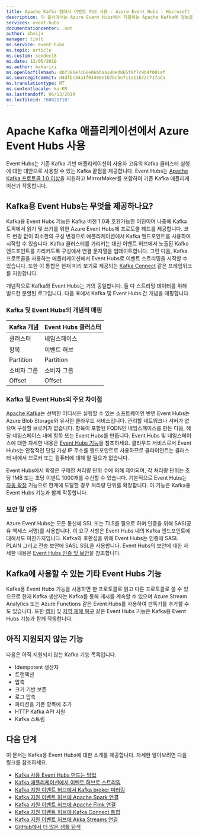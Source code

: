 ```yaml
---
title: Apache Kafka 앱에서 이벤트 허브 사용 - Azure Event Hubs | Microsoft Docs
description: 이 문서에서는 Azure Event Hubs에서 지원하는 Apache Kafka에 정보를 제공합니다.
services: event-hubs
documentationcenter: .net
author: shvija
manager: timlt
ms.service: event-hubs
ms.topic: article
ms.custom: seodec18
ms.date: 12/06/2018
ms.author: bahariri
ms.openlocfilehash: 8bf381e7c66e06bbaa140ed865f0f7c9b4f001af
ms.sourcegitcommit: d4dfbc34a1f03488e1b7bc5e711a11b72c717ada
ms.translationtype: MT
ms.contentlocale: ko-KR
ms.lasthandoff: 06/13/2019
ms.locfileid: "60821710"
---
```

# <a name="use-azure-event-hubs-from-apache-kafka-applications"></a>Apache Kafka 애플리케이션에서 Azure Event Hubs 사용
Event Hubs는 기존 Kafka 기반 애플리케이션이 사용자 고유의 Kafka 클러스터 실행에 대한 대안으로 사용할 수 있는 Kafka 끝점을 제공합니다. Event Hubs는 [Apache Kafka 프로토콜 1.0 이상](https://kafka.apache.org/documentation/)을 지원하고 MirrorMaker를 포함하여 기존 Kafka 애플리케이션과 작동합니다.  

## <a name="what-does-event-hubs-for-kafka-provide"></a>Kafka용 Event Hubs는 무엇을 제공하나요?

Kafka용 Event Hubs 기능은 Kafka 버전 1.0과 호환가능한 이진이며 나중에 Kafka 토픽에서 읽기 및 쓰기를 위한 Azure Event Hubs에 프로토콜 헤드를 제공합니다. 코드 변경 없이 최소한의 구성 변경으로 애플리케이션에서 Kafka 엔드포인트를 사용하여 시작할 수 있습니다. Kafka 클러스터를 가리키는 대신 이벤트 허브에서 노출된 Kafka 엔드포인트를 가리키도록 구성에서 연결 문자열을 업데이트합니다. 그런 다음, Kafka 프로토콜을 사용하는 애플리케이션에서 Event Hubs로 이벤트 스트리밍을 시작할 수 있습니다. 또한 이 통합은 현재 미리 보기로 제공되는 [Kafka Connect](https://github.com/Azure/azure-event-hubs-for-kafka/tree/master/tutorials/connect) 같은 프레임워크를 지원합니다. 

개념적으로 Kafka와 Event Hubs는 거의 동일합니다. 둘 다 스트리밍 데이터를 위해 빌드한 분할된 로그입니다. 다음 표에서 Kafka 및 Event Hubs 간 개념을 매핑합니다.

### <a name="kafka-and-event-hub-conceptual-mapping"></a>Kafka 및 Event Hubs의 개념적 매핑

| Kafka 개념 | Event Hubs 클러스터|
| --- | --- |
| 클러스터 | 네임스페이스 |
| 항목 | 이벤트 허브 |
| Partition | Partition|
| 소비자 그룹 | 소비자 그룹 |
| Offset | Offset|

### <a name="key-differences-between-kafka-and-event-hubs"></a>Kafka 및 Event Hubs의 주요 차이점

[Apache Kafka](https://kafka.apache.org/)는 선택한 어디서든 실행할 수 있는 소프트웨어인 반면 Event Hubs는 Azure Blob Storage와 유사한 클라우드 서비스입니다. 관리할 네트워크나 서버가 없으며 구성할 브로커가 없습니다. 항목이 포함된 FQDN인 네임스페이스를 만든 다음, 해당 네임스페이스 내에 항목 또는 Event Hubs를 만듭니다. Event Hubs 및 네임스페이스에 대한 자세한 내용은 [Event Hubs 기능](event-hubs-features.md#namespace)을 참조하세요. 클라우드 서비스로서 Event Hubs는 안정적인 단일 가상 IP 주소를 엔드포인트로 사용하므로 클라이언트는 클러스터 내에서 브로커 또는 컴퓨터에 대해 알 필요가 없습니다. 

Event Hubs에서 확장은 구매한 처리량 단위 수에 의해 제어되며, 각 처리량 단위는 초당 1MB 또는 초당 이벤트 1000개를 수신할 수 있습니다. 기본적으로 Event Hubs는 [자동 확장](event-hubs-auto-inflate.md) 기능으로 한계에 도달할 경우 처리량 단위를 확장합니다. 이 기능은 Kafka용 Event Hubs 기능과 함께 작동합니다. 

### <a name="security-and-authentication"></a>보안 및 인증

Azure Event Hubs는 모든 통신에 SSL 또는 TLS를 필요로 하며 인증을 위해 SAS(공유 액세스 서명)를 사용합니다. 이 요구 사항은 Event Hubs 내의 Kafka 엔드포인트에 대해서도 마찬가지입니다. Kafka와 호환성을 위해 Event Hubs는 인증에 SASL PLAIN 그리고 전송 보안에 SASL SSL을 사용합니다. Event Hubs의 보안에 대한 자세한 내용은 [Event Hubs 인증 및 보안](event-hubs-authentication-and-security-model-overview.md)을 참조합니다.

## <a name="other-event-hubs-features-available-for-kafka"></a>Kafka에 사용할 수 있는 기타 Event Hubs 기능

Kafka용 Event Hubs 기능을 사용하면 한 프로토콜로 읽고 다른 프로토콜로 쓸 수 있으므로 현재 Kafka 생산자는 Kafka를 통해 게시를 계속할 수 있으며 Azure Stream Analytics 또는 Azure Functions 같은 Event Hubs를 사용하여 판독기를 추가할 수도 있습니다. 또한 [캡처](event-hubs-capture-overview.md) 및 [지역 재해 복구](event-hubs-geo-dr.md) 같은 Event Hubs 기능은 Kafka용 Event Hubs 기능과 함께 작동합니다.

## <a name="features-that-are-not-yet-supported"></a>아직 지원되지 않는 기능 

다음은 아직 지원되지 않는 Kafka 기능 목록입니다.

*   Idempotent 생산자
*   트랜잭션
*   압축
*   크기 기반 보존
*   로그 압축
*   파티션을 기존 항목에 추가
*   HTTP Kafka API 지원
*   Kafka 스트림

## <a name="next-steps"></a>다음 단계

이 문서는 Kafka용 Event Hubs에 대한 소개를 제공합니다. 자세한 알아보려면 다음 링크를 참조하세요.

- [Kafka 사용 Event Hubs 만드는 방법](event-hubs-create-kafka-enabled.md)
- [Kafka 애플리케이션에서 이벤트 허브로 스트리밍](event-hubs-quickstart-kafka-enabled-event-hubs.md)
- [Kafka 지원 이벤트 허브에서 Kafka broker 미러링](event-hubs-kafka-mirror-maker-tutorial.md)
- [Kafka 지원 이벤트 허브에 Apache Spark 연결](event-hubs-kafka-spark-tutorial.md)
- [Kafka 지원 이벤트 허브에 Apache Flink 연결](event-hubs-kafka-flink-tutorial.md)
- [Kafka 지원 이벤트 허브에 Kafka Connect 통합](event-hubs-kafka-connect-tutorial.md)
- [Kafka 지원 이벤트 허브에 Akka Streams 연결](event-hubs-kafka-akka-streams-tutorial.md)
- [GitHub에서 더 많은 샘플 탐색](https://github.com/Azure/azure-event-hubs-for-kafka)



